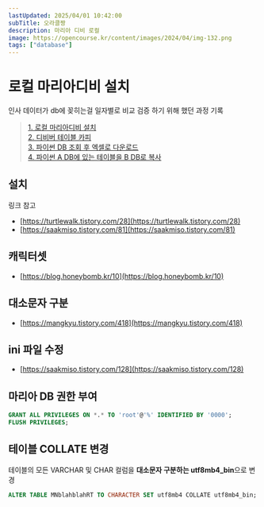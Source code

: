 ```yaml
---
lastUpdated: 2025/04/01 10:42:00
subTitle: 오라클짱
description: 마리아 디비 로컬
image: https://opencourse.kr/content/images/2024/04/img-132.png
tags: ["database"]
---
```


# 로컬 마리아디비 설치

인사 데이터가 db에 꽂히는걸 일자별로 비교 검증 하기 위해 했던 과정 기록

> [1. 로컬 마리아디비 설치](./localMariaDBSetting.md)  
> [2. 디비버 테이블 카피](./dbeaverTableCopy.md)  
> [3. 파이썬 DB 조회 후 엑셀로 다운로드](./pythonExcelDownByGPT.md)  
> [4. 파이썬 A DB에 있는 테이블을 B DB로 복사](./pythonDBtableCopyByGPT.md)  

## 설치

링크 참고
- [https://turtlewalk.tistory.com/28](https://turtlewalk.tistory.com/28)
- [https://saakmiso.tistory.com/81](https://saakmiso.tistory.com/81)

## 캐릭터셋

- [https://blog.honeybomb.kr/10](https://blog.honeybomb.kr/10)

## 대소문자 구분
- [https://mangkyu.tistory.com/418](https://mangkyu.tistory.com/418)

## ini 파일 수정

- [https://saakmiso.tistory.com/128](https://saakmiso.tistory.com/128)

## 마리아 DB 권한 부여

```sql
GRANT ALL PRIVILEGES ON *.* TO 'root'@'%' IDENTIFIED BY '0000';
FLUSH PRIVILEGES;
```

## 테이블 COLLATE 변경

테이블의 모든 VARCHAR 및 CHAR 컬럼을 **대소문자 구분하는 utf8mb4_bin**으로 변경

```sql
ALTER TABLE MNblahblahRT TO CHARACTER SET utf8mb4 COLLATE utf8mb4_bin;
```
